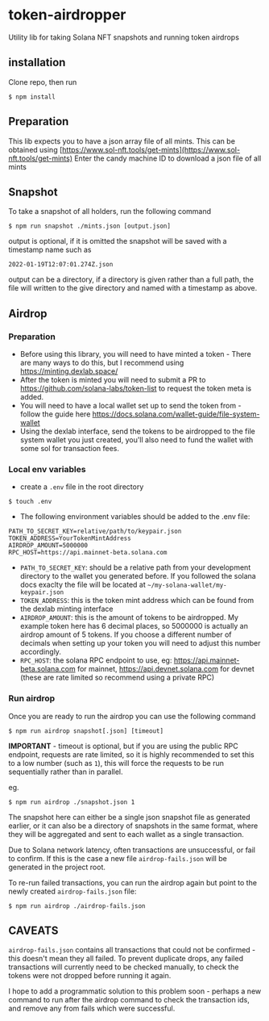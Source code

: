 # token-airdropper
Utility lib for taking Solana NFT snapshots and running token airdrops

## installation

Clone repo, then run
```
$ npm install
```

## Preparation

This lib expects you to have a json array file of all mints. This can be obtained using [https://www.sol-nft.tools/get-mints](https://www.sol-nft.tools/get-mints)
Enter the candy machine ID to download a json file of all mints

## Snapshot

To take a snapshot of all holders, run the following command

```
$ npm run snapshot ./mints.json [output.json]
```

output is optional, if it is omitted the snapshot will be saved with a timestamp name such as

```2022-01-19T12:07:01.274Z.json```

output can be a directory, if a directory is given rather than a full path, the file will written to the give directory and named with a timestamp as above.

## Airdrop

### Preparation

* Before using this library, you will need to have minted a token - There are many ways to do this, but I recommend using https://minting.dexlab.space/
* After the token is minted you will need to submit a PR to https://github.com/solana-labs/token-list to request the token meta is added.
* You will need to have a local wallet set up to send the token from - follow the guide here https://docs.solana.com/wallet-guide/file-system-wallet
* Using the dexlab interface, send the tokens to be airdropped to the file system wallet you just created, you'll also need to fund the wallet with some sol for transaction fees.

### Local env variables

* create a `.env` file in the root directory

```
$ touch .env
```

* The following environment variables should be added to the .env file:
```
PATH_TO_SECRET_KEY=relative/path/to/keypair.json
TOKEN_ADDRESS=YourTokenMintAddress
AIRDROP_AMOUNT=5000000
RPC_HOST=https://api.mainnet-beta.solana.com
```

* `PATH_TO_SECRET_KEY`: should be a relative path from your development directory to the wallet you generated before. If you followed the solana docs exaclty the file will be located at `~/my-solana-wallet/my-keypair.json`
* `TOKEN_ADDRESS`: this is the token mint address which can be found from the dexlab minting interface
* `AIRDROP_AMOUNT`: this is the amount of tokens to be airdropped. My example token here has 6 decimal places, so 5000000 is actually an airdrop amount of 5 tokens.  If you choose a different number of decimals when setting up your token you will need to adjust this number accordingly.
* `RPC_HOST`: the solana RPC endpoint to use, eg: https://api.mainnet-beta.solana.com for mainnet, https://api.devnet.solana.com for devnet (these are rate limited so recommend using a private RPC)

### Run airdrop

Once you are ready to run the airdrop you can use the following command

```
$ npm run airdrop snapshot[.json] [timeout]
```

**IMPORTANT** - timeout is optional, but if you are using the public RPC endpoint, requests are rate limited, so it is highly recommended to set this to a low number (such as `1`), this will force the requests to be run sequentially rather than in parallel.

eg.

```
$ npm run airdrop ./snapshot.json 1
```

The snapshot here can either be a single json snapshot file as generated earlier, or it can also be a directory of snapshots in the same format, where they will be aggregated and sent to each wallet as a single transaction.

Due to Solana network latency, often transactions are unsuccessful, or fail to confirm. If this is the case a new file `airdrop-fails.json` will be generated in the project root.

To re-run failed transactions, you can run the airdrop again but point to the newly created `airdrop-fails.json` file:

```
$ npm run airdrop ./airdrop-fails.json
```

## CAVEATS

`airdrop-fails.json` contains all transactions that could not be confirmed - this doesn't mean they all failed. To prevent duplicate drops, any failed transactions will currently need to be checked manually, to check the tokens were not dropped before running it again.

I hope to add a programmatic solution to this problem soon - perhaps a new command to run after the airdrop command to check the transaction ids, and remove any from fails which were successful.
